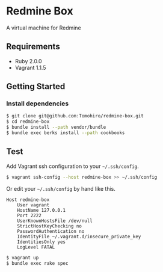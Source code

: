 Redmine Box
================================================================================

A virtual machine for Redmine


Requirements
--------------------------------------------------------------------------------

- Ruby 2.0.0
- Vagrant 1.1.5


Getting Started
--------------------------------------------------------------------------------

### Install dependencies

```sh
$ git clone git@github.com:Tomohiro/redmine-box.git
$ cd redmine-box
$ bundle install --path vendor/bundle
$ bundle exec berks install --path cookbooks
```


Test
--------------------------------------------------------------------------------

Add Vagrant ssh configuration to your `~/.ssh/config`.

```sh
$ vagrant ssh-config --host redmine-box >> ~/.ssh/config
```

Or edit your `~/.ssh/config` by hand like this.

```
Host redmine-box
    User vagrant
    HostName 127.0.0.1
    Port 2222
    UserKnownHostsFile /dev/null
    StrictHostKeyChecking no
    PasswordAuthentication no
    IdentityFile ~/.vagrant.d/insecure_private_key
    IdentitiesOnly yes
    LogLevel FATAL
```

```sh
$ vagrant up
$ bundle exec rake spec
```
